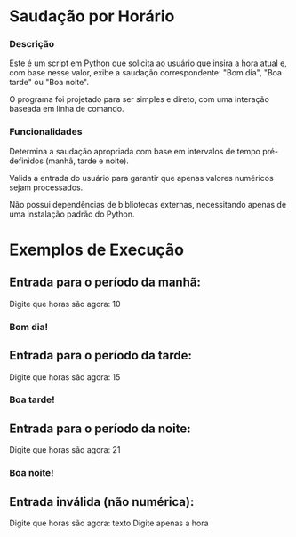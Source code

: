 # Saudação por Horário
### Descrição
Este é um script em Python que solicita ao usuário que insira a hora atual e, com base nesse valor, exibe a saudação correspondente: "Bom dia", "Boa tarde" ou "Boa noite".

O programa foi projetado para ser simples e direto, com uma interação baseada em linha de comando.

### Funcionalidades
Determina a saudação apropriada com base em intervalos de tempo pré-definidos (manhã, tarde e noite).

Valida a entrada do usuário para garantir que apenas valores numéricos sejam processados.

Não possui dependências de bibliotecas externas, necessitando apenas de uma instalação padrão do Python.

# Exemplos de Execução
## Entrada para o período da manhã:
Digite que horas são agora: 10
### Bom dia!

## Entrada para o período da tarde:
Digite que horas são agora: 15
### Boa tarde!

## Entrada para o período da noite:
Digite que horas são agora: 21
### Boa noite!

## Entrada inválida (não numérica):
Digite que horas são agora: texto
Digite apenas a hora
